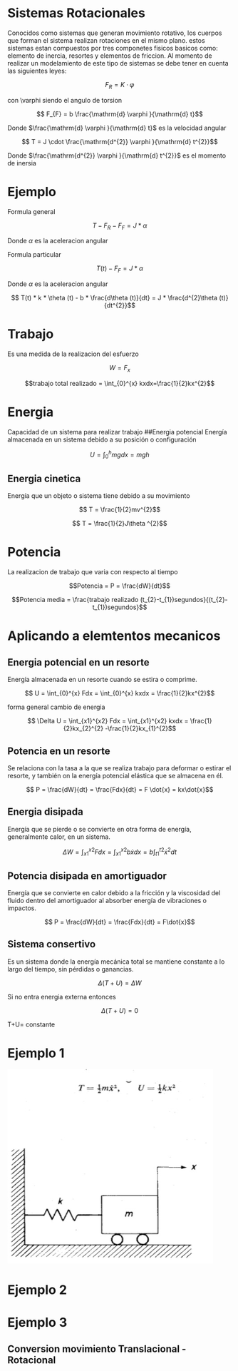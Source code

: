 # Sistemas Rotacionales
Conocidos como sistemas que generan movimiento rotativo, los cuerpos que forman el sistema realizan rotaciones en el mismo plano.
estos sistemas estan compuestos por tres componetes fisicos basicos como: elemento de inercia, resortes y elementos de friccion.
Al momento de realizar un modelamiento de este tipo de sistemas se debe tener en cuenta las siguientes leyes:


$$ F_{R} = K\cdot \varphi$$


con \varphi siendo el angulo de torsion


$$ F_{F} = b \frac{\mathrm{d} \varphi }{\mathrm{d} t}$$


Donde $\frac{\mathrm{d} \varphi }{\mathrm{d} t}$ es la velocidad angular


$$ T = J \cdot \frac{\mathrm{d^{2}} \varphi }{\mathrm{d} t^{2}}$$

Donde $\frac{\mathrm{d^{2}} \varphi }{\mathrm{d} t^{2}}$ es el momento de inersia

# Ejemplo
Formula general


$$ T - F_{R} - F_{F} = J *\alpha$$

Donde $\alpha$ es la aceleracion angular


Formula particular

$$ T(t) - F_{F} = J * \alpha$$

Donde $\alpha$ es la aceleracion angular


$$ T(t) * k * \theta (t) - b * \frac{d\theta (t)}{dt} = J * \frac{d^{2}\theta (t)}{dt^{2}}$$

# Trabajo
Es una medida de la realizacion del esfuerzo


$$ W = F_{x}$$    


$$trabajo total realizado = \int_{0}^{x} kxdx=\frac{1}{2}kx^{2}$$

# Energia 
Capacidad de un sistema para realizar trabajo
##Energia potencial
Energía almacenada en un sistema debido a su posición o configuración


$$ U = \int_{0}^{h} mg dx = mgh$$


## Energia cinetica
Energía que un objeto o sistema tiene debido a su movimiento

$$ T = \frac{1}{2}mv^{2}$$


$$ T = \frac{1}{2}J\theta ^{2}$$
 

# Potencia 
La realizacion de trabajo que varia con respecto al tiempo


$$Potencia = P = \frac{dW}{dt}$$


$$Potencia media = \frac{trabajo realizado (t_{2}-t_{1})segundos}{(t_{2}-t_{1})segundos}$$

# Aplicando a elemtentos mecanicos

## Energia potencial en un resorte 
Energía almacenada en un resorte cuando se estira o comprime.


$$ U = \int_{0}^{x} Fdx = \int_{0}^{x} kxdx = \frac{1}{2}kx^{2}$$


forma general cambio de energia 


$$ \Delta U = \int_{x1}^{x2} Fdx = \int_{x1}^{x2} kxdx = \frac{1}{2}kx_{2}^{2} -\frac{1}{2}kx_{1}^{2}$$


## Potencia en un resorte
Se relaciona con la tasa a la que se realiza trabajo para deformar o estirar el resorte, y también on la energía potencial elástica que se almacena en él.


$$ P = \frac{dW}{dt} = \frac{Fdx}{dt} = F \dot{x} = kx\dot{x}$$


## Energia disipada
Energía que se pierde o se convierte en otra forma de energía, generalmente calor, en un sistema.


$$ \Delta W = \int_{x1}^{x2} Fdx = \int_{x1}^{x2} b \dot{x}dx = b \int_{t1}^{t2}\dot{x}^{2}dt$$


## Potencia disipada en amortiguador
Energía que se convierte en calor debido a la fricción y la viscosidad del fluido dentro del amortiguador al absorber energía de vibraciones o impactos.


$$ P = \frac{dW}{dt} = \frac{Fdx}{dt} = F\dot{x}$$


## Sistema consertivo 
Es un sistema donde la energía mecánica total se mantiene constante a lo largo del tiempo, sin pérdidas o ganancias.


$$ \Delta (T+U) = \Delta W$$


Si no entra energia externa entonces 


$$ \Delta (T+U)=0$$


T+U= constante

# Ejemplo 1

![](1.jpg)
# Ejemplo 2
# Ejemplo 3

## Conversion movimiento Translacional - Rotacional



